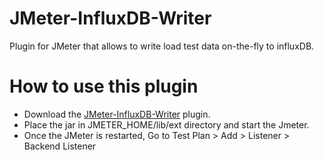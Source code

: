 # JMeter-InfluxDB-Writer
Plugin for JMeter that allows to write load test data on-the-fly to influxDB.


# How to use this plugin

 - Download the [JMeter-InfluxDB-Writer](https://github.com/sfakrudeen78/JMeter-InfluxDB-Writer/releases/download/v-1.2.2/JMeter-InfluxDB-Writer-plugin-1.2.2.jar) plugin.
 - Place the jar in JMETER_HOME/lib/ext directory and start the Jmeter.
 - Once the JMeter is restarted, Go to Test Plan > Add > Listener > Backend Listener
